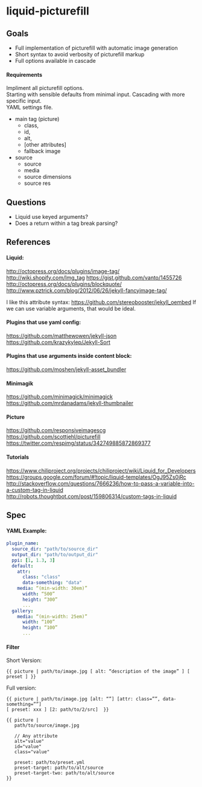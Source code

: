 # liquid-picturefill

## Goals

- Full implementation of picturefill with automatic image generation
- Short syntax to avoid verbosity of picturefill markup
- Full options available in cascade

#### Requirements

Impliment all picturefill options.  
Starting with sensible defaults from minimal input. Cascading with more specific input.  
YAML settings file.

- main tag (picture) 
    - class, 
    - id, 
    - alt, 
    - [other attributes]
    - fallback image
- source 
    - source
    - media
    - source dimensions
    - source res

## Questions

- Liquid use keyed arguments?
- Does a return within a tag break parsing?

## References

#### Liquid:

http://octopress.org/docs/plugins/image-tag/
http://wiki.shopify.com/Img_tag
https://gist.github.com/vanto/1455726
http://octopress.org/docs/plugins/blockquote/
http://www.pztrick.com/blog/2012/06/26/jekyll-fancyimage-tag/

I like this attribute syntax: https://github.com/stereobooster/jekyll_oembed
If we can use variable arguments, that would be ideal.

#### Plugins that use yaml config:

https://github.com/matthewowen/jekyll-json
https://github.com/krazykylep/Jekyll-Sort

#### Plugins that use arguments inside content block:

https://github.com/moshen/jekyll-asset_bundler

#### Minimagik

https://github.com/minimagick/minimagick
https://github.com/mrdanadams/jekyll-thumbnailer

#### Picture

https://github.com/responsiveimagescg
https://github.com/scottjehl/picturefill
https://twitter.com/respimg/status/342749885872869377

#### Tutorials

https://www.chiliproject.org/projects/chiliproject/wiki/Liquid_for_Developers
https://groups.google.com/forum/#!topic/liquid-templates/OgJ95Zs0jRc
http://stackoverflow.com/questions/7666236/how-to-pass-a-variable-into-a-custom-tag-in-liquid
http://robots.thoughtbot.com/post/159806314/custom-tags-in-liquid


## Spec

#### YAML Example:

```yml
plugin_name:
  source_dir: "path/to/source_dir"
  output_dir: "path/to/output_dir"
  ppi: [1, 1.3, 3]
  default:
    attr:
      class: "class"
      data-something: "data"
    media: “(min-width: 30em)”
      width: “500”
      height: “300”
      ...
  gallery:
    media: “(min-width: 25em)”
      width: “100”
      height: “100”
      ...
```

#### Filter

Short Version:

`{{ picture | path/to/image.jpg [ alt: “description of the image” ] [ preset ] }}`

Full version:

`{{ picture | path/to/image.jpg [alt: “”] [attr: class=””, data-something=””]`  
`[ preset: xxx ] [2: path/to/2/src]  }}`

```
{{ picture |
   path/to/source/image.jpg

   // Any attribute
   alt="value" 
   id="value"
   class="value"

   preset: path/to/preset.yml
   preset-target: path/to/alt/source
   preset-target-two: path/to/alt/source
}}
```


